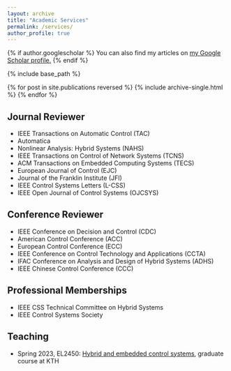 ```yaml
---
layout: archive
title: "Academic Services"
permalink: /services/
author_profile: true
---
```



{% if author.googlescholar %}
  You can also find my articles on <u><a href="{{author.googlescholar}}">my Google Scholar profile</a>.</u>
{% endif %}

{% include base_path %}

{% for post in site.publications reversed %}
  {% include archive-single.html %}
{% endfor %}

## Journal Reviewer

* IEEE Transactions on Automatic Control (TAC)
* Automatica
* Nonlinear Analysis: Hybrid Systems (NAHS) 
* IEEE Transactions on Control of Network Systems (TCNS) 
* ACM Transactions on Embedded Computing Systems (TECS) 
* European Journal of Control (EJC) 
* Journal of the Franklin Institute (JFI) 
* IEEE Control Systems Letters (L-CSS) 
* IEEE Open Journal of Control Systems (OJCSYS)

## Conference Reviewer

* IEEE Conference on Decision and Control (CDC) 
* American Control Conference (ACC)
* European Control Conference (ECC)
* IEEE Conference on Control Technology and Applications (CCTA)
* IFAC Conference on Analysis and Design of Hybrid Systems (ADHS)
* IEEE Chinese Control Conference (CCC)

## Professional Memberships

* IEEE CSS Technical Committee on Hybrid Systems
* IEEE Control Systems Society

## Teaching

* Spring 2023, EL2450: [Hybrid and embedded control systems](https://www.kth.se/student/kurser/kurs/EL2450?l=en), graduate course at KTH 
